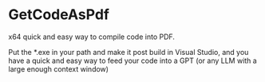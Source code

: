# GetCodeAsPdf

x64 quick and easy way to compile code into PDF.

Put the *.exe in your path and make it post build in Visual Studio,
and you have a quick and easy way to feed your code into a GPT
(or any LLM with a large enough context window)
